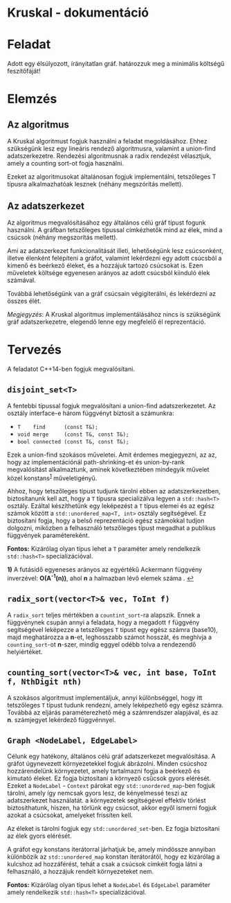 # Kruskal - dokumentáció


Feladat
=======

Adott egy élsúlyozott, írányítatlan gráf. határozzuk meg a minimális költségű
feszítőfáját!

Elemzés
=======

Az algoritmus
-------------

A Kruskal algoritmust fogjuk használni a feladat megoldásához. Ehhez szükségünk
lesz egy lineáris rendező algoritmusra, valamint a union-find adatszerkezetre.
Rendezési algoritmusnak a radix rendezést vélasztjuk, amely a counting sort-ot
fogja használni.

Ezeket az algoritmusokat általánosan fogjuk implementálni, tetszőleges T típusra
alkalmazhatóak lesznek (néhány megszórítás mellett).


Az adatszerkezet
----------------

Az algoritmus megvalósításához egy általános célú gráf típust fogunk használni.
A gráfban tetszőleges típussal címkézhetők mind az élek, mind a csúcsok (néhány
megszorítás mellett).

Ami az adatszerkezet funkcionalitását illeti, lehetőségünk lesz csúcsonként,
illetve élenként felépíteni a gráfot, valamint lekérdezni egy adott csúcsból
a kimenő és beérkező éleket, és a hozzájuk tartozó csúcsokat is.
Ezen műveletek költsége egyenesen arányos az adott csúcsból kiinduló élek
számával.

Továbbá lehetőségünk van a gráf csúcsain végigiterálni, és lekérdezni az összes
élét.

_Megjegyzés_: A Kruskal algoritmus implementálásához nincs is szükségünk gráf
adatszerkezetre, elegendő lenne egy megfelelő él reprezentáció.


Tervezés
========

A feladatot C++14-ben fogjuk megvalósítani.

`disjoint_set<T>`
----------------

A fentebbi típussal fogjuk megvalósítani a union-find adatszerkezetet.
Az osztály interface-e három függvényt biztosít a számunkra:

  - `T    find      (const T&);`
  - `void merge     (const T&, const T&);`
  - `bool connected (const T&, const T&);`

Ezek a union-find szokásos műveletei. Amit érdemes megjegyezni, az az, hogy az
implementációnál path-shrinking-et és union-by-rank megvalósítást alkalmaztunk,
aminek következtében mindegyik művelet közel konstans<sup id="a1">[1](#f1)</sup> műveletigényű.

Ahhoz, hogy tetszőleges típust tudjunk tárolni ebben az adatszerkezetben,
biztosítanunk kell azt, hogy a `T` típusra specializálva legyen a `std::hash<T>`
osztály. Ezáltal készíthetünk egy leképezést a `T` típus elemei és az egész
számok között a `std::unordered_map<T, int>` osztály segítségével.
Ez biztosítani fogja, hogy a belső reprezentáció egész számokkal tudjon dolgozni,
miközben a felhasználó tetszőleges típust megadhat a publikus függvények
paramétereként.

__Fontos:__ Kizárólag olyan típus lehet a `T` paraméter amely rendelkezik
`std::hash<T>` specializációval.

<b id="f1">1)</b> A futásidő egyeneses arányos az egyértékű Ackermann
függvény inverzével: __O(A<sup>-1</sup>(n))__, ahol __n__ a halmazban lévő
elemek száma . [↩](#a1)



`radix_sort(vector<T>& vec, ToInt f)`
----------------------------------------

A `radix_sort` teljes mértékben a `countint_sort`-ra alapszik. Ennek a
függvénynek csupán annyi a feladata, hogy a megadott `f` függvény segítségével
leképezze a tetszőleges `T` típust egy egész számra (base10), majd meghatározza
a __n__-et, leghosszabb számot hosszát, és meghívja a `counting_sort`-ot
__n__-szer, mindig eggyel odébb tolva a rendezendő helyiértéket.


`counting_sort(vector<T>& vec, int base, ToInt f, NthDigit nth)`
----------------------------------------------------------------

A szokásos algoritmust implementáljuk, annyi különbséggel, hogy itt tetszőleges
`T` típust tudunk rendezni, amely leképezhető egy egész számra. Továbbá az
eljárás paraméterezhető még a számrendszer alapjával, és az __n__. számjegyet
lekérdező függvénnyel.



`Graph <NodeLabel, EdgeLabel>`
------------------------------

Célunk egy hatékony, általános célú gráf adatszerkezet megvalósítása. A gráfot
úgynevezett környezetekkel fogjuk ábrázolni. Minden csúcshoz hozzárendelünk
környezetet, amely tartalmazni fogja a beérkező és kimutató éleket. Ez fogja
biztosítani a környező csűcsok gyors elérését. Ezeket a `NodeLabel` - `Context`
párokat egy `std::unordered_map`-ben fogjuk tárolni, amely így nemcsak gyors
lesz, de kényelmessé teszi az adatszerkezet használatát. a környezetek
segítségével effektív törlést biztosíthatunk, hiszen, ha törlünk egy csúcsot,
akkor egyől ismerni fogjuk azokat a csúcsokat, amelyeket frissíten kell.

Az éleket is tárolni fogjuk egy `std::unordered_set`-ben. Ez fogja biztosítani
az élek gyors elérését.

A gráfot egy konstans iterátorral járhatjuk be, amely mindössze annyiban
különbözik az `std::unordered_map` konstan iterátorától, hogy ez kizárólag
a kulcshoz ad hozzáférést, tehát a csak a csúcsok címkéit fogja látni a
felhasználó, a hozzájuk rendelt környezeteket nem.


__Fontos:__ Kizárólag olyan típus lehet a `NodeLabel` és `EdgeLabel` paraméter
amely rendelkezik `std::hash<T>` specializációval.
